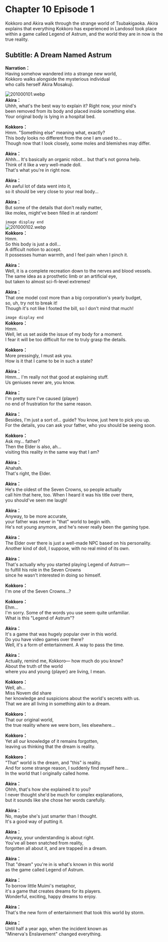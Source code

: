 # Chapter 10 Episode 1
Kokkoro and Akira walk through the strange world of Tsubakigaoka. Akira explains that everything Kokkoro has experienced in Landosol took place within a game called Legend of Astrum, and the world they are in now is the true reality.
  
## Subtitle: A Dream Named Astrum
  
**Narration：**  
Having somehow wandered into a strange new world,  
Kokkoro walks alongside the mysterious individual  
who calls herself Akira Mosakuji.  
  
![201000101.webp](https://redive.estertion.win/card/story/201000101.webp)  
**Akira：**  
Uhhh, what's the best way to explain it? Right now, your mind's  
been removed from its body and placed inside something else.  
Your original body is lying in a hospital bed.  
  
**Kokkoro：**  
Hmm. \"Something else\" meaning what, exactly?  
This body looks no different from the one I am used to...  
Though now that I look closely, some moles and blemishes may differ.  
  
**Akira：**  
Ahhh... It's basically an organic robot... but that's not gonna help.  
Think of it like a very well-made doll.  
That's what you're in right now.  
  
**Akira：**  
An awful lot of data went into it,  
so it should be very close to your real body...  
  
**Akira：**  
But some of the details that don't really matter,  
like moles, might've been filled in at random!  
  
`image display end`  
![201000102.webp](https://redive.estertion.win/card/story/201000102.webp)  
**Kokkoro：**  
Hmm.  
So this body is just a doll...  
 A difficult notion to accept.  
It possesses human warmth, and I feel pain when I pinch it.  
  
**Akira：**  
Well, it is a complete recreation down to the nerves and blood vessels.  
The same idea as a prosthetic limb or an artificial eye,  
but taken to almost sci-fi-level extremes!  
  
**Akira：**  
That one model cost more than a big corporation's yearly budget,  
so, uh, try not to break it!  
Though it's not like I footed the bill, so I don't mind that much!  
  
`image display end`  
**Kokkoro：**  
Hmm.  
Well, let us set aside the issue of my body for a moment.  
I fear it will be too difficult for me to truly grasp the details.  
  
**Kokkoro：**  
More pressingly, I must ask you.  
How is it that I came to be in such a state?  
  
**Akira：**  
Hmm... I'm really not that good at explaining stuff.  
Us geniuses never are, you know.  
  
**Akira：**  
I'm pretty sure I've caused {player}  
no end of frustration for the same reason.  
  
**Akira：**  
Besides, I'm just a sort of... guide? You know, just here to pick you up.  
For the details, you can ask your father, who you should be seeing soon.  
  
**Kokkoro：**  
Ask my... father?  
Then the Elder is also, ah...  
visiting this reality in the same way that I am?  
  
**Akira：**  
Ahahah.  
That's right, the Elder.  
  
**Akira：**  
He's the oldest of the Seven Crowns, so people actually  
call him that here, too. When I heard it was his title over there,  
you should've seen me laugh!  
  
**Akira：**  
Anyway, to be more accurate,  
your father was never in \"that\" world to begin with.  
He's not young anymore, and he's never really been the gaming type.  
  
**Akira：**  
The Elder over there is just a well-made NPC based on his personality.  
Another kind of doll, I suppose, with no real mind of its own.  
  
**Akira：**  
That's actually why you started playing Legend of Astrum—  
to fulfill his role in the Seven Crowns  
since he wasn't interested in doing so himself.  
  
**Kokkoro：**  
I'm one of the Seven Crowns...?  
  
**Kokkoro：**  
Ehm...  
I'm sorry. Some of the words you use seem quite unfamiliar.  
What is this \"Legend of Astrum\"?  
  
**Akira：**  
It's a game that was hugely popular over in this world.  
Do you have video games over there?  
Well, it's a form of entertainment. A way to pass the time.  
  
**Akira：**  
Actually, remind me, Kokkoro— how much do you know?  
About the truth of the world  
where you and young {player} are living, I mean.  
  
**Kokkoro：**  
Well, ah...  
 Miss Novem did share  
her knowledge and suspicions about the world's secrets with us.  
That we are all living in something akin to a dream.  
  
**Kokkoro：**  
That our original world,  
the true reality where we were born, lies elsewhere...  
  
**Kokkoro：**  
Yet all our knowledge of it remains forgotten,  
leaving us thinking that the dream is reality.  
  
**Kokkoro：**  
\"That\" world is the dream, and \"this\" is reality.  
And for some strange reason, I suddenly find myself here...  
In the world that I originally called home.  
  
**Akira：**  
Ohhh, that's how she explained it to you?  
I never thought she'd be much for complex explanations,  
but it sounds like she chose her words carefully.  
  
**Akira：**  
No, maybe she's just smarter than I thought.  
It's a good way of putting it.  
  
**Akira：**  
Anyway, your understanding is about right.  
You've all been snatched from reality,  
forgotten all about it, and are trapped in a dream.  
  
**Akira：**  
That \"dream\" you're in is what's known in this world  
as the game called Legend of Astrum.  
  
**Akira：**  
To borrow little Muimi's metaphor,  
it's a game that creates dreams for its players.  
Wonderful, exciting, happy dreams to enjoy.  
  
**Akira：**  
That's the new form of entertainment that took this world by storm.  
  
**Akira：**  
Until half a year ago, when the incident known as  
\"Minerva's Enslavement\" changed everything.  
